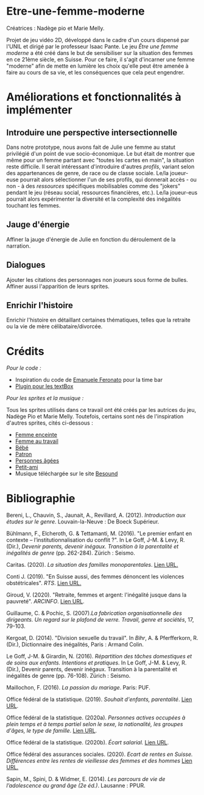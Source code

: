 # Etre-une-femme-moderne
Créatrices : Nadège pio et Marie Melly.

Projet de jeu vidéo 2D, développé dans le cadre d'un cours dispensé par l'UNIL et dirigé par le professeur Isaac Pante. 
Le jeu *Être une femme moderne* a été créé dans le but de sensibiliser sur la situation des femmes en ce 21ème siècle, en Suisse. Pour ce faire, il s'agit d'incarner une femme "moderne" afin de mette en lumière les choix qu'elle peut être amenée à faire au cours de sa vie, et les conséquences que cela peut engendrer.


# Améliorations et fonctionnalités à implémenter
## Introduire une perspective intersectionnelle
Dans notre prototype, nous avons fait de Julie une femme au statut privilégié d'un point de vue socio-économique. Le but était de montrer que même pour un femme partant avec "toutes les cartes en main", la situation reste difficile. Il serait intéressant d'introduire d'autres *profils*, variant selon des appartenances de genre, de race ou de classe sociale. Le/la joueur-euse pourrait alors sélectionner l'un de ses profils, qui donnerait accès - ou non - à des *ressources* spécifiques mobilisables comme des "jokers" pendant le jeu (réseau social, ressources financières, etc.). Le/la joueur-eus pourrait alors expérimenter la diversité et la complexité des inégalités touchant les femmes.

## Jauge d'énergie
Affiner la jauge d'énergie de Julie en fonction du déroulement de la narration.

## Dialogues
Ajouter les citations des personnages non joueurs sous forme de bulles. Affiner aussi l'apparition de leurs sprites.

## Enrichir l'histoire 
Enrichir l'histoire en détaillant certaines thématiques, telles que la retraite ou la vie de mère célibataire/divorcée.



# Crédits
_Pour le code :_
<ul>
<li>Inspiration du code de <a href="https://www.emanueleferonato.com/2019/04/24/add-a-nice-time-bar-energy-bar-mana-bar-whatever-bar-to-your-html5-games-using-phaser-3-masks/">Emanuele Feronato</a> pour la time bar</li>
<li><a href="https://rexrainbow.github.io/phaser3-rex-notes/docs/site/ui-textbox/">Plugin pour les textBox</a></li>
</ul>

_Pour les sprites et la musique :_ 

<p>Tous les sprites utilisés dans ce travail ont été créés par les autrices du jeu, Nadège Pio et Marie Melly. Toutefois, certains sont nés de l'inspiration d'autres sprites, cités ci-dessous :<p>
<ul>
<li><a href="https://www.pinterest.com/pin/195695546285515175/">Femme enceinte</a></li>
<li><a href="https://www.canstockphoto.com/people-cooperation-man-and-woman-pixel-71270690.html">Femme au travail</a></li>
<li><a href="https://www.brik.co/blogs/pixel-art/174044423-baby-boy-pixel-art">Bébé</a></li>
<li><a href="https://fr.dreamstime.com/illustration/businessman.html">Patron</a></li>
<li><a href="https://www.shutterstock.com/fr/image-vector/vector-8-bit-pixel-art-elderly-534940771">Personnes âgées</a></li>
<li><a href = "https://www.stockunlimited.com/vector-illustration/pixel-art-man-fashion_2009467.html">Petit-ami</a></li>
<li>Musique téléchargée sur le site <a href="https://www.bensound.com/royalty-free-music/track/inspire">Besound</a></li>
</ul>

# Bibliographie
<p>Bereni, L., Chauvin, S., Jaunait, A., Revillard, A. (2012).<i> Introduction aux études sur le genre</i>. Louvain-la-Neuve : De Boeck Supérieur.</p>
<p>
Bühlmann, F., Elcheroth, G. & Tettamanti, M. (2016). "Le premier enfant en contexte – l’institutionnalisation du conflit ?". In Le Goff, J-M. & Levy, R. (Dir.), <i>Devenir parents, devenir inégaux. Transition à la parentalité et inégalités de genre</i> (pp. 262-284). Zürich : Seismo.</p>
<p>
Caritas. (2020). <i>La situation des familles monoparentales</i>. <a href="https://www.caritas.ch/fr/ce-que-nous-disons/nos-actions/proteger-les-familles-monoparentales-de-la-pauvrete/la-situation-des-familles-monoparentales.html">Lien URL.</a></p>
<p>
Conti J. (2019). "En Suisse aussi, des femmes dénoncent les violences obstétricales". <i>RTS</i>. <a href="https://www.rts.ch/info/suisse/10913353-en-suisse-aussi-des-femmes-denoncent-les-violences-obstetricales.html">Lien URL.</a></p>
<p>
Giroud, V. (2020). "Retraite, femmes et argent: l'inégalité jusque dans la pauvreté". <i>ARCINFO</i>. <a href="https://www.arcinfo.ch/dossiers/droits-des-femmes-allons-plus-loin/articles/retraite-femmes-et-argent-l-inegalite-jusque-dans-la-pauvrete-910667">Lien URL</a>.</p>
<p>
Guillaume, C. & Pochic, S. (2007).<i>La fabrication organisationnelle des dirigeants. Un regard sur le plafond de verre. Travail, genre et sociétés</i>, 17, 79-103.
</p>
<p>
Kergoat, D. (2014). "Division sexuelle du travail". In <i>Bihr</i>, A. & Pferfferkorn, R. (Dir.), Dictionnaire des inégalités, Paris : Armand Colin.
</p>
<p>Le Goff, J-M. & Girardin, N. (2016). <i>Répartition des tâches domestiques et de soins aux enfants. Intentions et pratiques</i>. In Le Goff, J-M. & Levy, R. (Dir.), Devenir parents, devenir inégaux. Transition à la parentalité et inégalités de genre (pp. 76-108). Zürich : Seismo.
</p>
<p>
Maillochon, F. (2016). <i>La passion du mariage</i>. Paris: PUF. 
</p>
          <p>
            Office fédéral de la statistique. (2019). <i>Souhait d'enfants, parentalité</i>. <a href="https://www.bfs.admin.ch/bfs/fr/home/statistiques/population/familles/souhait-enfants-parentalite.html">Lien URL</a>.
          </p>
          <p>
            Office fédéral de la statistique. (2020a). <i>Personnes actives occupées à plein temps et à temps partiel selon le sexe, la nationalité, les groupes d'âges, le type de famille</i>. <a href="https://www.bfs.admin.ch/bfs/fr/home/services/pour-medias.assetdetail.12647320.html">Lien URL</a>.  
          </p>
          <p>
            Office fédéral de la statistique. (2020b). <i>Écart salarial.</i> <a href= https://www.bfs.admin.ch/bfs/fr/home/statistiques/travail-remuneration/salaires-revenus-cout-travail/niveau-salaires-suisse/ecart-salarial.html>Lien URL</a>.
          </p>
          <p>
            Office fédéral des assurances sociales. (2020). <i>Ecart de rentes en Suisse. Différences entre les rentes de vieillesse des femmes et des hommes</i> <a href="https://www.admin.ch/gov/fr/accueil/documentation/communiques.msg-id-62620.html">Lien URL.</a>
          </p>
          <p>
            Sapin, M., Spini, D. & Widmer, E. (2014). <i>Les parcours de vie de l’adolescence au grand âge (2e éd.)</i>. Lausanne : PPUR.
          </p>